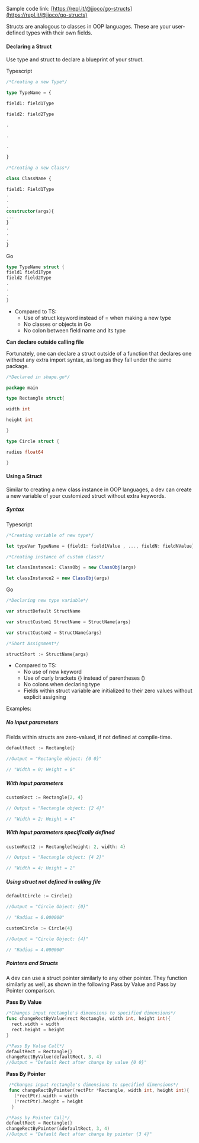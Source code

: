 Sample code link: [https://repl.it/@jjoco/go-structs](https://repl.it/@jjoco/go-structs)

Structs are analogous to classes in OOP languages. These are your user-defined types with their own fields.

#### Declaring a Struct

Use type and struct to declare a blueprint of your struct.

Typescript
```ts
/*Creating a new Type*/

type TypeName = {

field1: field1Type

field2: field2Type

.

.

.

}
```
```ts
/*Creating a new Class*/

class ClassName {

field1: Field1Type
.
.
.
constructor(args){
...
}
.
.
.
}
```
Go
```Go
type TypeName struct {
field1 field1Type
field2 field2Type
.
.
.
}
```
- Compared to TS:
  - Use of struct keyword instead of = when making a new type
  - No classes or objects in Go
  - No colon between field name and its type

 **Can declare outside calling file**

Fortunately, one can declare a struct outside of a function that declares one without any extra import syntax, as long as they fall under the same package.

```Go
/*Declared in shape.go*/

package main

type Rectangle struct{

width int

height int

}

type Circle struct {

radius float64

}
```
#### Using a Struct

Similar to creating a new class instance in OOP languages, a dev can create a new variable of your customized struct without extra keywords.

##### Syntax

Typescript
```ts
/*Creating variable of new type*/

let typeVar TypeName = {field1: field1Value , ..., fieldN: fieldNValue}

/*Creating instance of custom class*/

let classInstance1: ClassObj = new ClassObj(args)

let classInstance2 = new ClassObj(args)
```
Go
```go
/*Declaring new type variable*/

var structDefault StructName

var structCustom1 StructName = StructName{args}

var structCustom2 = StructName{args}

/*Short Assignment*/

structShort := StructName{args}
```
- Compared to TS:
  - No use of new keyword
  - Use of curly brackets {} instead of parentheses ()
  - No colons when declaring type
  - Fields within struct variable are initialized to their zero values without explicit assigning

Examples:

##### No input parameters

Fields within structs are zero-valued, if not defined at compile-time.
```go
defaultRect := Rectangle{}

//Output = "Rectangle object: {0 0}"

// "Width = 0; Height = 0"
```
##### With input parameters
```go
customRect := Rectangle{2, 4}

// Output = "Rectangle object: {2 4}"

// "Width = 2; Height = 4"
```
##### With input parameters specifically defined
```go
customRect2 := Rectangle{height: 2, width: 4}

// Output = "Rectangle object: {4 2}"

// "Width = 4; Height = 2"
```
##### Using struct not defined in calling file
```go
defaultCircle := Circle{}

//Output = "Circle Object: {0}"

// "Radius = 0.000000"

customCircle := Circle{4}

//Output = "Circle Object: {4}"

// "Radius = 4.000000"
```
##### Pointers and Structs

A dev can use a struct pointer similarly to any other pointer. They function similarly as well, as shown in the following Pass by Value and Pass by Pointer comparison.

**Pass By Value**  
```go
/*Changes input rectangle's dimensions to specified dimensions*/
func changeRectByValue(rect Rectangle, width int, height int){
  rect.width = width
  rect.height = height
}
```
```go
/*Pass By Value Call*/
defaultRect = Rectangle{}
changeRectByValue(defaultRect, 3, 4)
//Output = "Default Rect after change by value {0 0}" 
```

**Pass By Pointer** 
```go
 /*Changes input rectangle's dimensions to specified dimensions*/
 func changeRectByPointer(rectPtr *Rectangle, width int, height int){
   (*rectPtr).width = width
   (*rectPtr).height = height
  }
```
```go
/*Pass by Pointer Call*/
defaultRect = Rectangle{}
changeRectByPointer(&defaultRect, 3, 4)
//Output = "Default Rect after change by pointer {3 4}" 
```
